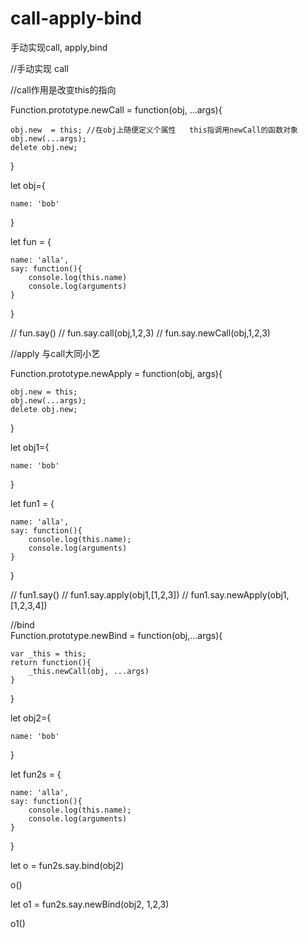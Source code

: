 # call-apply-bind
手动实现call, apply,bind


//手动实现 call

//call作用是改变this的指向

Function.prototype.newCall = function(obj, ...args){

    obj.new  = this; //在obj上随便定义个属性   this指调用newCall的函数对象
    obj.new(...args);
    delete obj.new;
}



let obj={

    name: 'bob'
}


let fun = {

    name: 'alla',
    say: function(){
        console.log(this.name)
        console.log(arguments)
    }
}


// fun.say()
// fun.say.call(obj,1,2,3)
// fun.say.newCall(obj,1,2,3)



//apply   与call大同小艺


Function.prototype.newApply = function(obj, args){

    obj.new = this;
    obj.new(...args);
    delete obj.new;
}

let obj1={

    name: 'bob'
}

let fun1 = {

    name: 'alla',
    say: function(){
        console.log(this.name);
        console.log(arguments)
    }
}

// fun1.say()
// fun1.say.apply(obj1,[1,2,3])
// fun1.say.newApply(obj1,[1,2,3,4])

//bind  
Function.prototype.newBind = function(obj,...args){

    var _this = this;
    return function(){
        _this.newCall(obj, ...args)
    }
}

let obj2={

    name: 'bob'
}

let fun2s = {

    name: 'alla',
    say: function(){
        console.log(this.name);
        console.log(arguments)
    }
}

let o = fun2s.say.bind(obj2)

o()

let o1 = fun2s.say.newBind(obj2, 1,2,3)

o1()
